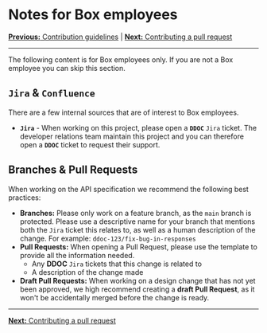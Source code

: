 # Notes for Box employees

[**Previous:** Contribution guidelines](./index.md) |
[**Next:** Contributing a pull request](./pull-request.md)

---

The following content is for Box employees only. If you are not a Box employee
you can skip this section.

## `Jira` & `Confluence`

There are a few internal sources that are of interest to Box employees.

* **`Jira`** - When working on this project, please open a **`DDOC`** `Jira`
  ticket. The developer relations team maintain this project and you can
  therefore open a **`DDOC`**  ticket to request their support.

## Branches & Pull Requests

When working on the API specification we recommend the following best practices:

* **Branches:** Please only work on a feature branch, as the `main` branch is
  protected. Please use a descriptive name for your branch that mentions both
  the `Jira` ticket this relates to, as well as a human description of the change.
  For example: `ddoc-123/fix-bug-in-responses`
* **Pull Requests:** When opening a Pull Request, please use the
  template to provide all the information needed.
  * Any **DDOC** `Jira` tickets that this change is related to
  * A description of the change made
* **Draft Pull Requests:** When working on a design change that has not yet been
  approved, we high recommend creating a **draft Pull Request**, as it won't be
  accidentally merged before the change is ready.

---

[**Next:** Contributing a pull request](./pull-request.md)
